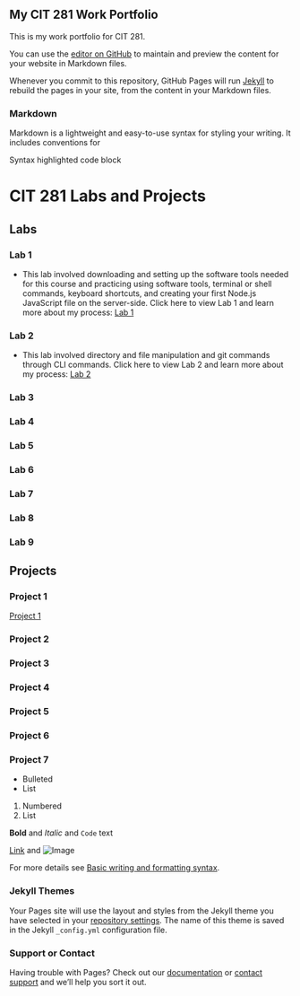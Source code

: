 ## My CIT 281 Work Portfolio

This is my work portfolio for CIT 281. 

You can use the [editor on GitHub](https://github.com/sujalachittor/sujalachittor.github.io/edit/main/README.md) to maintain and preview the content for your website in Markdown files.

Whenever you commit to this repository, GitHub Pages will run [Jekyll](https://jekyllrb.com/) to rebuild the pages in your site, from the content in your Markdown files.

### Markdown

Markdown is a lightweight and easy-to-use syntax for styling your writing. It includes conventions for

Syntax highlighted code block

# CIT 281 Labs and Projects

## Labs
### Lab 1
- This lab involved downloading and setting up the software tools needed for this course and practicing using software tools, terminal or shell commands, keyboard shortcuts, and creating your first Node.js JavaScript file on the server-side. Click here to view Lab 1 and learn more about my process: [Lab 1](https://github.com/sujalachittor/cit281-lab1.git)
### Lab 2
- This lab involved directory and file manipulation and git commands through CLI commands. Click here to view Lab 2 and learn more about my process: [Lab 2]()
### Lab 3
### Lab 4
### Lab 5
### Lab 6
### Lab 7
### Lab 8
### Lab 9

## Projects
### Project 1
[Project 1](https://sujalachittor.github.io/cit281-p1)
### Project 2
### Project 3
### Project 4
### Project 5
### Project 6
### Project 7

- Bulleted
- List

1. Numbered
2. List

**Bold** and _Italic_ and `Code` text

[Link](url) and ![Image](src)

For more details see [Basic writing and formatting syntax](https://docs.github.com/en/github/writing-on-github/getting-started-with-writing-and-formatting-on-github/basic-writing-and-formatting-syntax).

### Jekyll Themes

Your Pages site will use the layout and styles from the Jekyll theme you have selected in your [repository settings](https://github.com/sujalachittor/sujalachittor.github.io/settings/pages). The name of this theme is saved in the Jekyll `_config.yml` configuration file.

### Support or Contact

Having trouble with Pages? Check out our [documentation](https://docs.github.com/categories/github-pages-basics/) or [contact support](https://support.github.com/contact) and we’ll help you sort it out.
